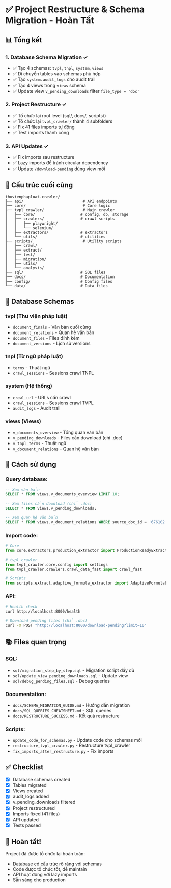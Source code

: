 # ✅ Project Restructure & Schema Migration - Hoàn Tất

## 📊 Tổng kết

### 1. Database Schema Migration ✓
- ✅ Tạo 4 schemas: `tvpl`, `tnpl`, `system`, `views`
- ✅ Di chuyển tables vào schemas phù hợp
- ✅ Tạo `system.audit_logs` cho audit trail
- ✅ Tạo 4 views trong `views` schema
- ✅ Update view `v_pending_downloads` filter `file_type = 'doc'`

### 2. Project Restructure ✓
- ✅ Tổ chức lại root level (sql/, docs/, scripts/)
- ✅ Tổ chức lại `tvpl_crawler/` thành 4 subfolders
- ✅ Fix 41 files imports tự động
- ✅ Test imports thành công

### 3. API Updates ✓
- ✅ Fix imports sau restructure
- ✅ Lazy imports để tránh circular dependency
- ✅ Update `/download-pending` dùng view mới

## 🎯 Cấu trúc cuối cùng

```
thuvienphapluat-crawler/
├── api/                          # API endpoints
├── core/                         # Core logic
├── tvpl_crawler/                 # Main crawler
│   ├── core/                    # config, db, storage
│   ├── crawlers/                # crawl scripts
│   │   ├── playwright/
│   │   └── selenium/
│   ├── extractors/              # extractors
│   └── utils/                   # utilities
├── scripts/                      # Utility scripts
│   ├── crawl/
│   ├── extract/
│   ├── test/
│   ├── migration/
│   ├── utils/
│   └── analysis/
├── sql/                         # SQL files
├── docs/                        # Documentation
├── config/                      # Config files
└── data/                        # Data files
```

## 📝 Database Schemas

### tvpl (Thư viện pháp luật)
- `document_finals` - Văn bản cuối cùng
- `document_relations` - Quan hệ văn bản
- `document_files` - Files đính kèm
- `document_versions` - Lịch sử versions

### tnpl (Từ ngữ pháp luật)
- `terms` - Thuật ngữ
- `crawl_sessions` - Sessions crawl TNPL

### system (Hệ thống)
- `crawl_url` - URLs cần crawl
- `crawl_sessions` - Sessions crawl TVPL
- `audit_logs` - Audit trail

### views (Views)
- `v_documents_overview` - Tổng quan văn bản
- `v_pending_downloads` - Files cần download (chỉ .doc)
- `v_tnpl_terms` - Thuật ngữ
- `v_document_relations` - Quan hệ văn bản

## 🔧 Cách sử dụng

### Query database:
```sql
-- Xem văn bản
SELECT * FROM views.v_documents_overview LIMIT 10;

-- Xem files cần download (chỉ .doc)
SELECT * FROM views.v_pending_downloads;

-- Xem quan hệ văn bản
SELECT * FROM views.v_document_relations WHERE source_doc_id = '676102';
```

### Import code:
```python
# Core
from core.extractors.production_extractor import ProductionReadyExtractor

# tvpl_crawler
from tvpl_crawler.core.config import settings
from tvpl_crawler.crawlers.crawl_data_fast import crawl_fast

# Scripts
from scripts.extract.adaptive_formula_extractor import AdaptiveFormulaExtractor
```

### API:
```bash
# Health check
curl http://localhost:8000/health

# Download pending files (chỉ .doc)
curl -X POST "http://localhost:8000/download-pending?limit=10"
```

## 📚 Files quan trọng

### SQL:
- `sql/migration_step_by_step.sql` - Migration script đầy đủ
- `sql/update_view_pending_downloads.sql` - Update view
- `sql/debug_pending_files.sql` - Debug queries

### Documentation:
- `docs/SCHEMA_MIGRATION_GUIDE.md` - Hướng dẫn migration
- `docs/SQL_QUERIES_CHEATSHEET.md` - SQL queries
- `docs/RESTRUCTURE_SUCCESS.md` - Kết quả restructure

### Scripts:
- `update_code_for_schemas.py` - Update code cho schemas mới
- `restructure_tvpl_crawler.py` - Restructure tvpl_crawler
- `fix_imports_after_restructure.py` - Fix imports

## ✅ Checklist

- [x] Database schemas created
- [x] Tables migrated
- [x] Views created
- [x] audit_logs added
- [x] v_pending_downloads filtered
- [x] Project restructured
- [x] Imports fixed (41 files)
- [x] API updated
- [x] Tests passed

## 🎉 Hoàn tất!

Project đã được tổ chức lại hoàn toàn:
- Database có cấu trúc rõ ràng với schemas
- Code được tổ chức tốt, dễ maintain
- API hoạt động với lazy imports
- Sẵn sàng cho production
